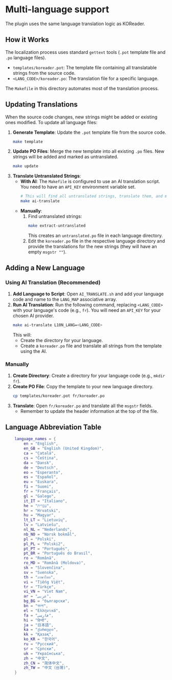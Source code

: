 # Multi-language support

The plugin uses the same language translation logic as KOReader.

## How it Works

The localization process uses standard `gettext` tools (`.pot` template file and `.po` language files).

-   `templates/koreader.pot`: The template file containing all translatable strings from the source code.
-   `<LANG_CODE>/koreader.po`: The translation file for a specific language.

The `Makefile` in this directory automates most of the translation process.

## Updating Translations

When the source code changes, new strings might be added or existing ones modified. To update all language files:

1.  **Generate Template**: Update the `.pot` template file from the source code.
    ```bash
    make template
    ```
2.  **Update PO Files**: Merge the new template into all existing `.po` files. New strings will be added and marked as untranslated.
    ```bash
    make update
    ```
3.  **Translate Untranslated Strings**:
    -   **With AI**: The `Makefile` is configured to use an AI translation script. You need to have an `API_KEY` environment variable set.
        ```bash
        # This will find all untranslated strings, translate them, and merge them back.
        make ai-translate
        ```
    -   **Manually**:
        1.  Find untranslated strings:
            ```bash
            make extract-untranslated
            ```
            This creates an `untranslated.po` file in each language directory.
        2.  Edit the `koreader.po` file in the respective language directory and provide the translations for the new strings (they will have an empty `msgstr ""`).

## Adding a New Language

### Using AI Translation (Recommended)

1.  **Add Language to Script**: Open `AI_TRANSLATE.sh` and add your language code and name to the `LANG_MAP` associative array.
2.  **Run AI Translation**: Run the following command, replacing `<LANG_CODE>` with your language's code (e.g., `fr`). You will need an `API_KEY` for your chosen AI provider.
    ```bash
    make ai-translate L10N_LANG=<LANG_CODE>
    ```
    This will:
    - Create the directory for your language.
    - Create a `koreader.po` file and translate all strings from the template using the AI.

### Manually

1.  **Create Directory**: Create a directory for your language code (e.g., `mkdir fr`).
2.  **Create PO File**: Copy the template to your new language directory.
    ```bash
    cp templates/koreader.pot fr/koreader.po
    ```
3.  **Translate**: Open `fr/koreader.po` and translate all the `msgstr` fields.
    - Remember to update the header information at the top of the file.

## Language Abbreviation Table

```lua
    language_names = {
        en = "English",
        en_GB = "English (United Kingdom)",
        ca = "Catalá",
        cs = "Čeština",
        da = "Dansk",
        de = "Deutsch",
        eo = "Esperanto",
        es = "Español",
        eu = "Euskara",
        fi = "Suomi",
        fr = "Français",
        gl = "Galego",
        it_IT = "Italiano",
        he = "עִבְרִית",
        hr = "Hrvatski",
        hu = "Magyar",
        lt_LT = "Lietuvių",
        lv = "Latviešu",
        nl_NL = "Nederlands",
        nb_NO = "Norsk bokmål",
        pl = "Polski",
        pl_PL = "Polski2",
        pt_PT = "Português",
        pt_BR = "Português do Brasil",
        ro = "Română",
        ro_MD = "Română (Moldova)",
        sk = "Slovenčina",
        sv = "Svenska",
        th = "ภาษาไทย",
        vi = "Tiếng Việt",
        tr = "Türkçe",
        vi_VN = "Viet Nam",
        ar = "عربى",
        bg_BG = "български",
        bn = "বাংলা",
        el = "Ελληνικά",
        fa = "فارسی",
        hi = "हिन्दी",
        ja = "日本語",
        ka = "ქართული",
        kk = "Қазақ",
        ko_KR = "한국어",
        ru = "Русский",
        sr = "Српски",
        uk = "Українська",
        zh = "中文",
        zh_CN = "简体中文",
        zh_TW = "中文（台灣)",
    }
```